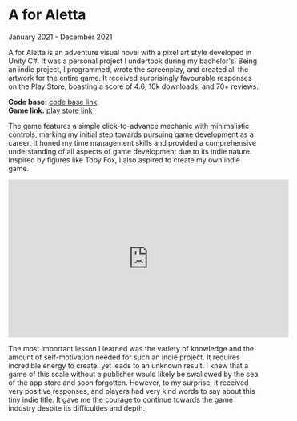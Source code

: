 # A for Aletta

January 2021 - December 2021

A for Aletta is an adventure visual novel with a pixel art style developed in Unity C#. It was a personal project I undertook during my bachelor's. Being an indie project, I programmed, wrote the screenplay, and created all the artwork for the entire game. It received surprisingly favourable responses on the Play Store, boasting a score of 4.6, 10k downloads, and 70+ reviews.

**Code base:** [code base link](https://github.com/Chocolate-Manor/A-for-Aletta)<br />
**Game link:** [play store link](https://play.google.com/store/apps/details?id=com.ChocolateManor.AforAletta&hl=en&gl=US)

The game features a simple click-to-advance mechanic with minimalistic controls, marking my initial step towards pursuing game development as a career. It honed my time management skills and provided a comprehensive understanding of all aspects of game development due to its indie nature. Inspired by figures like Toby Fox, I also aspired to create my own indie game.

<iframe width="560" height="315" src="https://www.youtube.com/embed/cCdz1RutLDs" title="YouTube video player" frameborder="0" allow="accelerometer; autoplay; clipboard-write; encrypted-media; gyroscope; picture-in-picture; web-share" allowfullscreen></iframe>

The most important lesson I learned was the variety of knowledge and the amount of self-motivation needed for such an indie project. It requires incredible energy to create, yet leads to an unknown result. I knew that a game of this scale without a publisher would likely be swallowed by the sea of the app store and soon forgotten. However, to my surprise, it received very positive responses, and players had very kind words to say about this tiny indie title. It gave me the courage to continue towards the game industry despite its difficulties and depth.

